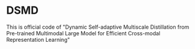 # DSMD
This is official code of "Dynamic Self-adaptive Multiscale Distillation from Pre-trained Multimodal Large Model for Efficient Cross-modal Representation Learning"     
